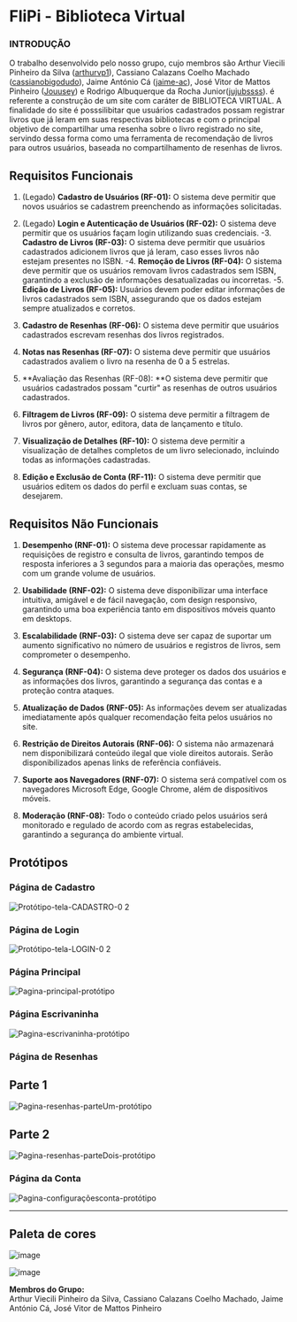 
# FliPi - Biblioteca Virtual

### INTRODUÇÃO
O trabalho desenvolvido pelo nosso grupo, cujo membros são Arthur Viecili Pinheiro da Silva ([arthurvp1](https://github.com/arthurvp1)), Cassiano Calazans Coelho Machado ([cassianobigodudo](https://github.com/cassianobigodudo)), Jaime António Cá ([jaime-ac](https://github.com/jaime-ac)), José Vitor de Mattos Pinheiro ([Jouusey](https://github.com/Jouusey)) e Rodrigo Albuquerque da Rocha Junior([jujubssss](https://github.com/jujubssss)). é referente a construção de um site com caráter de BIBLIOTECA VIRTUAL. A finalidade do site é posssilibitar que usuários cadastrados possam registrar livros que já leram em suas respectivas bibliotecas e com o principal objetivo de compartilhar uma resenha sobre o livro registrado no site, servindo dessa forma como uma ferramenta de recomendação de livros para outros usuários, baseada no compartilhamento de resenhas de livros. 

## Requisitos Funcionais

1. (Legado) **Cadastro de Usuários (RF-01):** O sistema deve permitir que novos usuários se cadastrem preenchendo as informações solicitadas.
     
2. (Legado) **Login e Autenticação de Usuários (RF-02):** O sistema deve permitir que os usuários façam login utilizando suas credenciais.
     -3. **Cadastro de Livros (RF-03):** O sistema deve permitir que usuários cadastrados adicionem livros que já leram, caso esses livros não estejam presentes no ISBN.
     -4. **Remoção de Livros (RF-04):** O sistema deve permitir que os usuários removam livros cadastrados sem ISBN, garantindo a exclusão de informações desatualizadas ou incorretas.
     -5. **Edição de Livros (RF-05):** Usuários devem poder editar informações de livros cadastrados sem ISBN, assegurando que os dados estejam sempre atualizados e corretos.
6. **Cadastro de Resenhas (RF-06):** O sistema deve permitir que usuários cadastrados escrevam resenhas dos livros registrados.
7. **Notas nas Resenhas (RF-07):** O sistema deve permitir que usuários cadastrados avaliem o livro na resenha de 0 a 5 estrelas.
8. **Avaliação das Resenhas (RF-08): **O sistema deve permitir que usuários cadastrados possam "curtir" as resenhas de outros usuários cadastrados.
9. **Filtragem de Livros (RF-09):** O sistema deve permitir a filtragem de livros por gênero, autor, editora, data de lançamento e título.
10. **Visualização de Detalhes (RF-10):** O sistema deve permitir a visualização de detalhes completos de um livro selecionado, incluindo todas as informações cadastradas.
11. **Edição e Exclusão de Conta (RF-11):** O sistema deve permitir que usuários editem os dados do perfil e excluam suas contas, se desejarem.

## Requisitos Não Funcionais

1. **Desempenho (RNF-01):** O sistema deve processar rapidamente as requisições de registro e consulta de livros, garantindo tempos de resposta inferiores a 3 segundos para a maioria das operações, mesmo com um grande volume de usuários.
   
3. **Usabilidade (RNF-02):** O sistema deve disponibilizar uma interface intuitiva, amigável e de fácil navegação, com design responsivo, garantindo uma boa experiência tanto em dispositivos móveis quanto em desktops.
4. **Escalabilidade (RNF-03):** O sistema deve ser capaz de suportar um aumento significativo no número de usuários e registros de livros, sem comprometer o desempenho.
5. **Segurança (RNF-04):** O sistema deve proteger os dados dos usuários e as informações dos livros, garantindo a segurança das contas e a proteção contra ataques.
6. **Atualização de Dados (RNF-05):** As informações devem ser atualizadas imediatamente após qualquer recomendação feita pelos usuários no site.
7. **Restrição de Direitos Autorais (RNF-06):** O sistema não armazenará nem disponibilizará conteúdo ilegal que viole direitos autorais. Serão disponibilizados apenas links de referência confiáveis.
8. **Suporte aos Navegadores (RNF-07):** O sistema será compatível com os navegadores Microsoft Edge, Google Chrome, além de dispositivos móveis.
9. **Moderação (RNF-08):** Todo o conteúdo criado pelos usuários será monitorado e regulado de acordo com as regras estabelecidas, garantindo a segurança do ambiente virtual.

## Protótipos

### Página de Cadastro  
![Protótipo-tela-CADASTRO-0 2](https://github.com/user-attachments/assets/85f21700-5042-45f1-8e7c-9775596c3ee2)

### Página de Login  
![Protótipo-tela-LOGIN-0 2](https://github.com/user-attachments/assets/5b31fb4d-ba0e-4dc0-9508-49406571a3f0)

### Página Principal
![Pagina-principal-protótipo](https://github.com/user-attachments/assets/443eb6c7-957f-42dc-a302-6b6c9965b469)

### Página Escrivaninha
![Pagina-escrivaninha-protótipo](https://github.com/user-attachments/assets/cd6e05ca-fe5b-4914-81e1-4bf31a3b7ca7)

### Página de Resenhas
## Parte 1
![Pagina-resenhas-parteUm-protótipo](https://github.com/user-attachments/assets/d0bea091-cab3-427f-b26f-5a1cc08af266)

## Parte 2
![Pagina-resenhas-parteDois-protótipo](https://github.com/user-attachments/assets/61a27777-da06-481a-a2aa-12394a088a4e)

### Página da Conta 
![Pagina-configuraçõesconta-protótipo](https://github.com/user-attachments/assets/bfbcf96b-9baa-4ff9-a732-5167b1c7a20c)

---
## Paleta de cores
![image](https://github.com/user-attachments/assets/306015c4-87ee-4e47-8710-8942a2069528)

![image](https://github.com/user-attachments/assets/9405752d-27b6-4a56-be2d-bacaa5008e50)

**Membros do Grupo:**  
Arthur Viecili Pinheiro da Silva, Cassiano Calazans Coelho Machado, Jaime António Cá, José Vitor de Mattos Pinheiro

